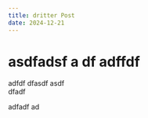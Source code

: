 ```yaml
---
title: dritter Post
date: 2024-12-21
---
```


# asdfadsf a df adffdf
adfdf  dfasdf  asdf  
dfadf 

adfadf ad